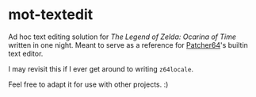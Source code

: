 # mot-textedit

Ad hoc text editing solution for *The Legend of Zelda: Ocarina of Time* written in one night. Meant to serve as a reference for [Patcher64](https://github.com/Admentus64/Patcher64Plus-Tool)'s builtin text editor.

I may revisit this if I ever get around to writing `z64locale`.

Feel free to adapt it for use with other projects. :)
